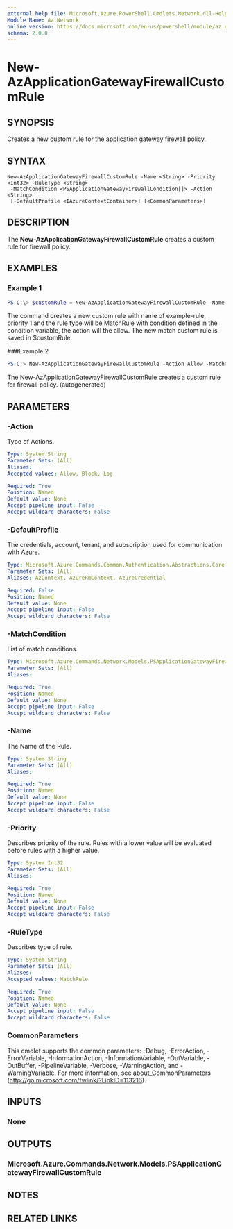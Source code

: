 ```yaml
---
external help file: Microsoft.Azure.PowerShell.Cmdlets.Network.dll-Help.xml
Module Name: Az.Network
online version: https://docs.microsoft.com/en-us/powershell/module/az.network/new-azapplicationgatewayfirewallcustomrule
schema: 2.0.0
---
```


# New-AzApplicationGatewayFirewallCustomRule

## SYNOPSIS
Creates a new custom rule for the application gateway firewall policy.

## SYNTAX

```
New-AzApplicationGatewayFirewallCustomRule -Name <String> -Priority <Int32> -RuleType <String>
 -MatchCondition <PSApplicationGatewayFirewallCondition[]> -Action <String>
 [-DefaultProfile <IAzureContextContainer>] [<CommonParameters>]
```

## DESCRIPTION
The **New-AzApplicationGatewayFirewallCustomRule** creates a custom rule for firewall policy.

## EXAMPLES

### Example 1
```powershell
PS C:\> $customRule = New-AzApplicationGatewayFirewallCustomRule -Name example-rule -Priority 1 -RuleType MatchRule -matchConditons $condtion -Action Allow
```

The command creates a new custom rule with name of example-rule, priority 1 and the rule type will be MatchRule with condition defined in the condition variable, the action will the allow. The new match custom rule is saved in $customRule.

###Example 2
```powershell <!-- Aladdin Generated Example --> 
PS C:> New-AzApplicationGatewayFirewallCustomRule -Action Allow -MatchCondition <PSApplicationGatewayFirewallCondition[]> -Name example-rule -Priority 1 -RuleType MatchRule
```

The New-AzApplicationGatewayFirewallCustomRule creates a custom rule for firewall policy. (autogenerated)

## PARAMETERS

### -Action
Type of Actions.

```yaml
Type: System.String
Parameter Sets: (All)
Aliases:
Accepted values: Allow, Block, Log

Required: True
Position: Named
Default value: None
Accept pipeline input: False
Accept wildcard characters: False
```

### -DefaultProfile
The credentials, account, tenant, and subscription used for communication with Azure.

```yaml
Type: Microsoft.Azure.Commands.Common.Authentication.Abstractions.Core.IAzureContextContainer
Parameter Sets: (All)
Aliases: AzContext, AzureRmContext, AzureCredential

Required: False
Position: Named
Default value: None
Accept pipeline input: False
Accept wildcard characters: False
```

### -MatchCondition
List of match conditions.

```yaml
Type: Microsoft.Azure.Commands.Network.Models.PSApplicationGatewayFirewallCondition[]
Parameter Sets: (All)
Aliases:

Required: True
Position: Named
Default value: None
Accept pipeline input: False
Accept wildcard characters: False
```

### -Name
The Name of the Rule.

```yaml
Type: System.String
Parameter Sets: (All)
Aliases:

Required: True
Position: Named
Default value: None
Accept pipeline input: False
Accept wildcard characters: False
```

### -Priority
Describes priority of the rule.
Rules with a lower value will be evaluated before rules with a higher value.

```yaml
Type: System.Int32
Parameter Sets: (All)
Aliases:

Required: True
Position: Named
Default value: None
Accept pipeline input: False
Accept wildcard characters: False
```

### -RuleType
Describes type of rule.

```yaml
Type: System.String
Parameter Sets: (All)
Aliases:
Accepted values: MatchRule

Required: True
Position: Named
Default value: None
Accept pipeline input: False
Accept wildcard characters: False
```

### CommonParameters
This cmdlet supports the common parameters: -Debug, -ErrorAction, -ErrorVariable, -InformationAction, -InformationVariable, -OutVariable, -OutBuffer, -PipelineVariable, -Verbose, -WarningAction, and -WarningVariable. For more information, see about_CommonParameters (http://go.microsoft.com/fwlink/?LinkID=113216).

## INPUTS

### None

## OUTPUTS

### Microsoft.Azure.Commands.Network.Models.PSApplicationGatewayFirewallCustomRule

## NOTES

## RELATED LINKS
